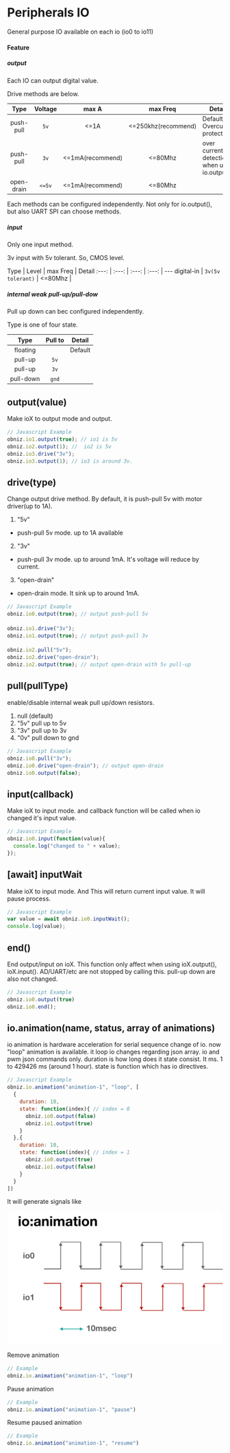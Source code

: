 # Peripherals IO
General purpose IO
available on each io (io0 to io11)

#### Feature
##### output
Each IO can output digital value.

Drive methods are below.

Type | Voltage | max A | max Freq | Details
:---: | :---: | :---: | :---: | ---
push-pull | `5v` | <=1A | <=250khz(recommend) | Default. Overcurrent protection
push-pull | `3v` | <=1mA(recommend) | <=80Mhz | over current detection when using io.output().
open-drain | `<=5v` | <=1mA(recommend) | <=80Mhz | 

Each methods can be configured independently.
Not only for io.output(), but also UART SPI can choose methods.

##### input

Only one input method.

3v input with 5v tolerant. So, CMOS level.


Type | Level | max Freq | Detail
:---: | :---: | :---: | :---: | ---
digital-in | `3v(5v tolerant)` | <=80Mhz | 

##### internal weak pull-up/pull-dow

Pull up down can bec configured independently.

Type is one of four state.

Type | Pull to | Detail
:---: | :---: | :---:
floating |  | Default
pull-up | `5v` | 
pull-up | `3v` | 
pull-down | `gnd` | 


## output(value)
Make ioX to output mode and output.

```Javascript
// Javascript Example
obniz.io1.output(true); // io1 is 5v
obniz.io2.output(1); //  io2 is 5v
obniz.io3.drive("3v");
obniz.io3.output(1); // io3 is around 3v.
```

## drive(type)
Change output drive method.
By default, it is push-pull 5v with motor driver(up to 1A).

1. "5v"
  - push-pull 5v mode. up to 1A available
2. "3v"
  - push-pull 3v mode. up to around 1mA. It's voltage will reduce by current.
3. "open-drain"
  - open-drain mode. It sink up to around 1mA.

```Javascript
// Javascript Example
obniz.io0.output(true); // output push-pull 5v

obniz.io1.drive("3v");
obniz.io1.output(true); // output push-pull 3v

obniz.io2.pull("5v");
obniz.io2.drive("open-drain");
obniz.io2.output(true); // output open-drain with 5v pull-up
```

## pull(pullType)
enable/disable internal weak pull up/down resistors.

1. null (default) 
2. "5v"  pull up to 5v
3. "3v"  pull up to 3v
4. "0v"  pull down to gnd

```Javascript
// Javascript Example
obniz.io0.pull("3v");
obniz.io0.drive("open-drain"); // output open-drain
obniz.io0.output(false);
```

## input(callback)
Make ioX to input mode.
and callback function will be called when io changed it's input value.
```Javascript
// Javascript Example
obniz.io0.input(function(value){
  console.log("changed to " + value);
});
```

## [await] inputWait
Make ioX to input mode.
And This will return current input value.
It will pause process.
```Javascript
// Javascript Example
var value = await obniz.io0.inputWait();
console.log(value);
```

## end()
End output/input on ioX.
This function only affect when using ioX.output(), ioX.input().
AD/UART/etc are not stopped by calling this.
pull-up down are also not changed.

```Javascript
// Javascript Example
obniz.io0.output(true)
obniz.io0.end();
```

## io.animation(name, status, array of animations)
io animation is hardware acceleration for serial sequence change of io.
now "loop" animation is available.
it loop io changes regarding json array.
io and pwm json commands only.
duration is how long does it state consist. It ms. 1 to 429426 ms (around 1 hour).
state is function which has io directives.

```Javascript
// Javascript Example
obniz.io.animation("animation-1", "loop", [
  {
    duration: 10,
    state: function(index){ // index = 0
      obniz.io0.output(false)
      obniz.io1.output(true)
    }
  },{
    duration: 10,
    state: function(index){ // index = 1
      obniz.io0.output(true)
      obniz.io1.output(false)
    }
  }
])
```

It will generate signals like

![](./images/ioanimation.png)

Remove animation
```Javascript
// Example
obniz.io.animation("animation-1", "loop")
```

Pause animation
```Javascript
// Example
obniz.io.animation("animation-1", "pause")
```

Resume paused animation
```Javascript
// Example
obniz.io.animation("animation-1", "resume")
```
